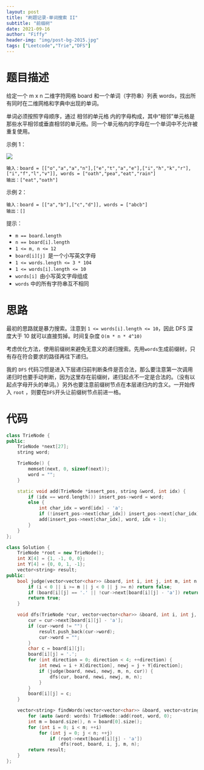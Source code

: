 ```yaml
---
layout: post
title: "刷题记录-单词搜索 II"
subtitle: "前缀树"
date: 2021-09-16
author: "Fiffy"
header-img: "img/post-bg-2015.jpg"
tags: ["Leetcode","Trie","DFS"]
---
```


# 题目描述

给定一个 m x n 二维字符网格 board 和一个单词（字符串）列表 words，找出所有同时在二维网格和字典中出现的单词。

单词必须按照字母顺序，通过 相邻的单元格 内的字母构成，其中“相邻”单元格是那些水平相邻或垂直相邻的单元格。同一个单元格内的字母在一个单词中不允许被重复使用。

示例 1：

 ![](https://assets.leetcode.com/uploads/2020/11/07/search1.jpg)

```
输入：board = [["o","a","a","n"],["e","t","a","e"],["i","h","k","r"],["i","f","l","v"]], words = ["oath","pea","eat","rain"]
输出：["eat","oath"]
```

示例 2：

```
输入：board = [["a","b"],["c","d"]], words = ["abcb"]
输出：[]
```


提示：

- `m == board.length`
- `n == board[i].length`
- `1 <= m, n <= 12`
- `board[i][j] `是一个小写英文字母
- `1 <= words.length <= 3 * 104`
- `1 <= words[i].length <= 10`
- `words[i] `由小写英文字母组成
- `words` 中的所有字符串互不相同

# 思路

最初的思路就是暴力搜索。注意到 `1 <= words[i].length <= 10`，因此 DFS 深度大于 10 就可以直接剪掉。时间复杂度 `O(m * n * 4^10)`

考虑优化方法，使用前缀树来避免无意义的递归搜索。先用`words`生成前缀树，只有存在符合要求的路径再往下递归。

我的 `DFS` 代码习惯是进入下层递归前判断条件是否合法，那么要注意第一次调用递归时也要手动判断，因为这里存在前缀树，递归起点不一定是合法的。（没有以起点字母开头的单词。）另外也要注意前缀树节点在本层递归内的含义。一开始传入 `root` ，则要在`DFS`开头让前缀树节点前进一格。

# 代码

```c++
class TrieNode {
public:
    TrieNode *next[27];
    string word;

    TrieNode() {
        memset(next, 0, sizeof(next));
        word = "";
    }

    static void add(TrieNode *insert_pos, string &word, int idx) {
        if (idx == word.length()) insert_pos->word = word;
        else {
            int char_idx = word[idx] - 'a';
            if (!insert_pos->next[char_idx]) insert_pos->next[char_idx] = new TrieNode();
            add(insert_pos->next[char_idx], word, idx + 1);
        }
    }
};

class Solution {
    TrieNode *root = new TrieNode();
    int X[4] = {1, -1, 0, 0};
    int Y[4] = {0, 0, 1, -1};
    vector<string> result;
public:
    bool judge(vector<vector<char>> &board, int i, int j, int m, int n, TrieNode *cur) {
        if (i < 0 || i >= m || j < 0 || j >= n) return false;
        if (board[i][j] == '.' || !cur->next[board[i][j] - 'a']) return false;
        return true;
    }

    void dfs(TrieNode *cur, vector<vector<char>> &board, int i, int j, int m, int n) {
        cur = cur->next[board[i][j] - 'a'];
        if (cur->word != "") {
            result.push_back(cur->word);
            cur->word = "";
        }
        char c = board[i][j];
        board[i][j] = '.';
        for (int direction = 0; direction < 4; ++direction) {
            int newi = i + X[direction], newj = j + Y[direction];
            if (judge(board, newi, newj, m, n, cur)) {
                dfs(cur, board, newi, newj, m, n);
            }
        }
        board[i][j] = c;
    }

    vector<string> findWords(vector<vector<char>> &board, vector<string> &words) {
        for (auto &word: words) TrieNode::add(root, word, 0);
        int m = board.size(), n = board[0].size();
        for (int i = 0; i < m; ++i)
            for (int j = 0; j < n; ++j)
                if (root->next[board[i][j] - 'a'])
                    dfs(root, board, i, j, m, n);
        return result;
    }
};
```


